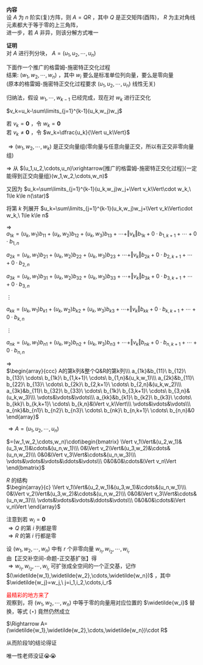 **内容**  
设 $A$ 为 $n$ 阶实(复)方阵，则 $A=QR$ ，其中 $Q$ 是正交矩阵(酉阵)， $R$ 为主对角线元素都大于等于零的上三角阵，  
进一步，若 $A$ 非异，则该分解方式唯一  
  
**证明**  
对 $A$ 进行列分块， $A=(u_1,u_2,\cdots,u_n)$  
  
下面作一个推广的格雷姆-施密特正交化过程  
结果: $(w_1,w_2,\cdots,w_n)$ ，其中 $w_i$ 要么是标准单位列向量，要么是零向量  
(原本的格雷姆-施密特正交化过程要求 $(u_1,u_2,\cdots,u_n)$ 线性无关)  
  
归纳法，假设 $w_1,\cdots,w_{k-1}$ 已经完成，现在对 $w_k$ 进行正交化  
  
$v_k=u_k-\sum\limits_{j=1}^{k-1}(u_k,w_j)w_j$  
  
若 $v_k=\mathbf0$ ，令 $w_k=\mathbf0$  
若 $v_k\neq\mathbf0$ ，令 $w_k=\dfrac{u_k}{\Vert u_k\Vert}$  
  
$\Rightarrow(w_1,w_2,\cdots,w_k)$ 是正交向量组(零向量与任意向量正交，所以有正交非零向量组)  
  
$\Rightarrow$ 从 $(u_1,u_2,\cdots,u_n)\xrightarrow[推广的格雷姆-施密特正交化过程]{一定能得到正交向量组}(w_1,w_2,\cdots,w_n)$  
  
又因为 $u_k=\sum\limits_{j=1}^{k-1}(u_k,w_j)w_j+\Vert v_k\Vert\cdot w_k,\ 1\le k\le n(\star)$  
  
将第 $k$ 列展开 $u_k=\sum\limits_{j=1}^{k-1}(u_k,w_j)w_j+\Vert v_k\Vert\cdot w_k,\ 1\le k\le n$  
  
$\Rightarrow$  
$a_{1k}=(u_k,w_1)b_{11}+(u_k,w_2)b_{12}+(u_k,w_3)b_{13}+\cdots+\Vert v_k\Vert b_{1k}+0\cdot b_{1,k+1}+\cdots+0\cdot b_{1,n}$  
  
$a_{2k}=(u_k,w_1)b_{21}+(u_k,w_2)b_{22}+(u_k,w_3)b_{23}+\cdots+\Vert v_k\Vert b_{2k}+0\cdot b_{2,k+1}+\cdots+0\cdot b_{2,n}$  
  
$a_{3k}=(u_k,w_1)b_{31}+(u_k,w_2)b_{32}+(u_k,w_3)b_{33}+\cdots+\Vert v_k\Vert b_{3k}+0\cdot b_{3,k+1}+\cdots+0\cdot b_{3,n}$  
  
$\vdots$  
  
$a_{kk}=(u_k,w_1)b_{k1}+(u_k,w_2)b_{k2}+(u_k,w_3)b_{k3}+\cdots+\Vert v_k\Vert b_{kk}+0\cdot b_{k,k+1}+\cdots+0\cdot b_{k,n}$  
  
$\vdots$  
  
$a_{nk}=(u_k,w_1)b_{n1}+(u_k,w_2)b_{n2}+(u_k,w_3)b_{n3}+\cdots+\Vert v_k\Vert b_{nk}+0\cdot b_{n,k+1}+\cdots+0\cdot b_{n,n}$  
  
$\Rightarrow$  
$\begin{array}{ccc}  
A的第k列&整个Q&R的第k列\\\  
a_{1k}&b_{11}\ b_{12}\ b_{13}\ \cdots\ b_{1k}\ b_{1,k+1}\ \cdots\ b_{1,n}&(u_k,w_1)\\\  
a_{2k}&b_{11}\ b_{22}\ b_{13}\ \cdots\ b_{2k}\ b_{2,k+1}\ \cdots\ b_{2,n}&(u_k,w_2)\\\  
a_{3k}&b_{11}\ b_{32}\ b_{33}\ \cdots\ b_{1k}\ b_{3,k+1}\ \cdots\ b_{3,n}&(u_k,w_3)\\\  
\vdots&\vdots&\vdots\\\  
a_{kk}&b_{k1}\ b_{k2}\ b_{k3}\ \cdots\ b_{kk}\ b_{k,k+1}\ \cdots\ b_{k,n}&\Vert v_k\Vert\\\  
\vdots&\vdots&\vdots\\\  
a_{nk}&b_{n1}\ b_{n2}\ b_{n3}\ \cdots\ b_{nk}\ b_{n,k+1}\ \cdots\ b_{n,n}&0  
\end{array}$  
  
$\Rightarrow A=(u_1,u_2,\cdots,u_n)$  
  
$=(w_1,w_2,\cdots,w_n)\cdot\begin{bmatrix}  
\Vert v_1\Vert&(u_2,w_1)&(u_3,w_1)&\cdots&(u_n,w_1)\\\ 0&\Vert v_2\Vert&(u_3,w_2)&\cdots&(u_n,w_2)\\\ 0&0&\Vert v_3\Vert&\cdots&(u_n,w_3)\\\ \vdots&\vdots&\vdots&\ddots&\vdots\\\ 0&0&0&\cdots&\Vert v_n\Vert  
\end{bmatrix}$  
  
$R$ 的结构  
$\begin{array}{c}  
\Vert v_1\Vert&(u_2,w_1)&(u_3,w_1)&\cdots&(u_n,w_1)\\\  
0&\Vert v_2\Vert&(u_3,w_2)&\cdots&(u_n,w_2)\\\  
0&0&\Vert v_3\Vert&\cdots&(u_n,w_3)\\\  
\vdots&\vdots&\vdots&\ddots&\vdots\\\  
0&0&0&\cdots&\Vert v_n\Vert  
\end{array}$  
  
注意到若 $w_i=\mathbf0$  
$\Rightarrow Q$ 的第 $i$ 列都是零  
$\Rightarrow R$ 的第 $i$ 行都是零  
  
设 $(w_1,w_2,\cdots,w_n)$ 中有 $r$ 个非零向量 $w_{i_1},w_{i_2},\cdots,w_{i_r}$  
由【正交补空间-命题-正交基扩张】得  
$\Rightarrow w_{i_1},w_{i_2},\cdots,w_{i_r}$ 可扩张成全空间的一个正交基，记作 $(\widetilde{w_1},\widetilde{w_2},\cdots,\widetilde{w_n})$ ，其中 $\widetilde{w_j}=w_j,\ j=i_1,i_2,\cdots,i_r$  
  
<font color=red>最精彩的地方来了</font>  
观察到，将 $(w_1,w_2,\cdots,w_n)$ 中等于零的向量用对应位置的 $\widetilde{w_i}$ 替换，等式 $(\star)$ 竟然仍然成立  
  
$\Rightarrow A=(\widetilde{w_1},\widetilde{w_2},\cdots,\widetilde{w_n})\cdot R$  
  
从而阶段1的结论得证  
  
唯一性老师没证😭😭  
